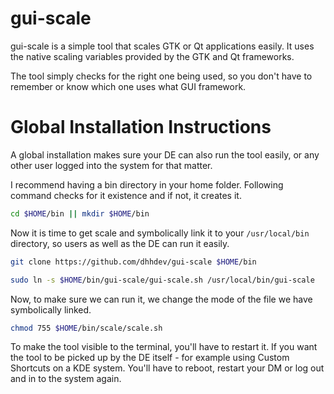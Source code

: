 # gui-scale

gui-scale is a simple tool that scales GTK or Qt applications easily. It uses
the native scaling variables provided by the GTK and Qt frameworks.

The tool simply checks for the right one being used, so you don't have to
remember or know which one uses what GUI framework.

# Global Installation Instructions

A global installation makes sure your DE can also run the tool easily, or any
other user logged into the system for that matter.

I recommend having a bin directory in your home folder. Following command
checks for it existence and if not, it creates it.

```bash
cd $HOME/bin || mkdir $HOME/bin
```

Now it is time to get scale and symbolically link it to your
```/usr/local/bin``` directory, so users as well as the DE can run it easily.

```bash
git clone https://github.com/dhhdev/gui-scale $HOME/bin

sudo ln -s $HOME/bin/gui-scale/gui-scale.sh /usr/local/bin/gui-scale
```

Now, to make sure we can run it, we change the mode of the file we have
symbolically linked.

```bash
chmod 755 $HOME/bin/scale/scale.sh
```

To make the tool visible to the terminal, you'll have to restart it. If you
want the tool to be picked up by the DE itself - for example using Custom
Shortcuts on a KDE system. You'll have to reboot, restart your DM or log out
and in to the system again.
